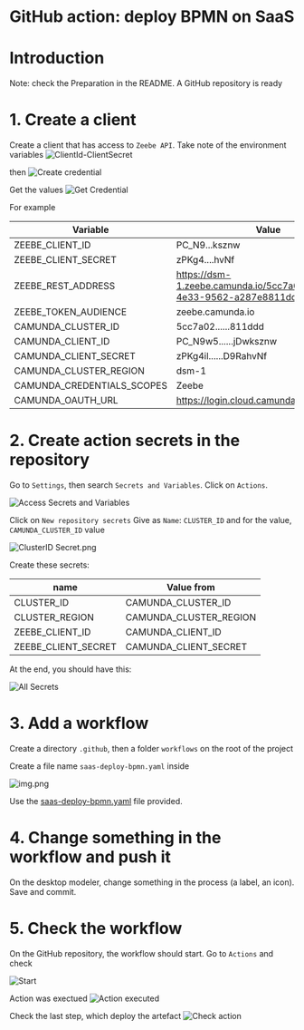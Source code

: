 # GitHub action: deploy BPMN on SaaS

# Introduction

Note: check the Preparation in the README. A GitHub repository is ready

# 1. Create a client 

Create a client that has access to `Zeebe API`. Take note of the environment variables
![ClientId-ClientSecret](images/SaaSClientIdClientSecret.png)

then
![Create credential](images/SaaSCreateCredential.png)

Get the values
![Get Credential](images/SaaSClientCredentials.png)

For example

| Variable                       | Value                                                                   |
|--------------------------------|-------------------------------------------------------------------------| 
| ZEEBE_CLIENT_ID                | PC_N9...ksznw                                                           |
| ZEEBE_CLIENT_SECRET            | zPKg4....hvNf                                                           |
| ZEEBE_REST_ADDRESS             | https://dsm-1.zeebe.camunda.io/5cc7a022-a4fb-4e33-9562-a287e8811ddd     |
| ZEEBE_TOKEN_AUDIENCE           | zeebe.camunda.io                                                        |                                   
| CAMUNDA_CLUSTER_ID             | 5cc7a02......811ddd                                                     |                                    
| CAMUNDA_CLIENT_ID              | PC_N9w5......jDwksznw                                                   |                                         
| CAMUNDA_CLIENT_SECRET          | zPKg4il......D9RahvNf                                                   |     
| CAMUNDA_CLUSTER_REGION         | dsm-1                                                                   |                             
| CAMUNDA_CREDENTIALS_SCOPES     | Zeebe                                                                   |                              
| CAMUNDA_OAUTH_URL              | https://login.cloud.camunda.io/oauth/token                              |                               


# 2. Create action secrets in the repository
Go to `Settings`, then search `Secrets and Variables`. Click on `Actions`.

![Access Secrets and Variables](images/GitHub-SecretsAndVariables.png)

Click on `New repository secrets`
Give as `Name`: `CLUSTER_ID`  and for the value, `CAMUNDA_CLUSTER_ID` value

![ClusterID Secret.png](images/SaaS-GitHub-SecretClusterId.png)

Create these secrets:

| name                | Value from              |
|---------------------|-------------------------| 
| CLUSTER_ID          | CAMUNDA_CLUSTER_ID      |
| CLUSTER_REGION      | CAMUNDA_CLUSTER_REGION  | 
| ZEEBE_CLIENT_ID     | CAMUNDA_CLIENT_ID       |
| ZEEBE_CLIENT_SECRET | CAMUNDA_CLIENT_SECRET   | 

At the end, you should have this:

![All Secrets](images/SaaS-GitHub-AllSecrets.png)


# 3. Add a workflow

Create a directory `.github`, then a folder `workflows` on the root of the project

Create a file name `saas-deploy-bpmn.yaml` inside

![img.png](images/SaaS-GitHub-Workflow.png)

Use the [saas-deploy-bpmn.yaml](saas-deploy-bpmn.yaml) file provided.

# 4. Change something in the workflow and push it

On the desktop modeler, change something in the process (a label, an icon). Save and commit.

# 5. Check the workflow
On the GitHub repository, the workflow should start. Go to `Actions` and check

![Start](images/SaaS-GitHub-WorkflowStart.png)

Action was exectued
![Action executed](images/SaaS-GitHub-WorkflowExecuted.png)
 
Check the last step, which deploy the artefact
![Check action](images/SaaS-GitHub-WorkflowCheck.png)
